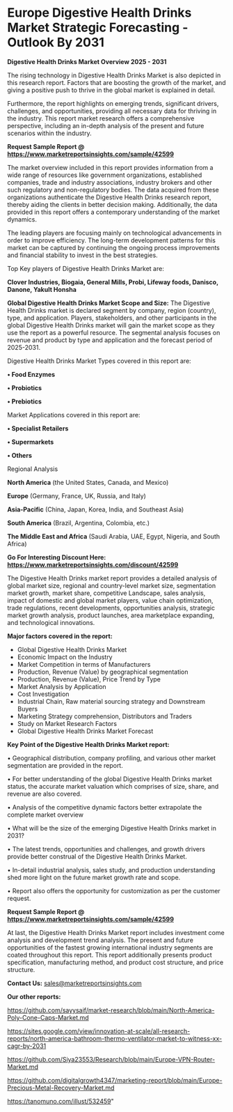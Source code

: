 # Europe Digestive Health Drinks Market Strategic Forecasting - Outlook By 2031

<Strong> Digestive Health Drinks Market Overview 2025 - 2031</strong>

The rising technology in Digestive Health Drinks Market is also depicted in this research report. Factors that are boosting the growth of the market, and giving a positive push to thrive in the global market is explained in detail.

Furthermore, the report highlights on emerging trends, significant drivers, challenges, and opportunities, providing all necessary data for thriving in the industry. This report market research offers a comprehensive perspective, including an in-depth analysis of the present and future scenarios within the industry.

<strong>Request Sample Report @ <a href=https://www.marketreportsinsights.com/sample/42599>https://www.marketreportsinsights.com/sample/42599</a></strong>

The market overview included in this report provides information from a wide range of resources like government organizations, established companies, trade and industry associations, industry brokers and other such regulatory and non-regulatory bodies. The data acquired from these organizations authenticate the Digestive Health Drinks research report, thereby aiding the clients in better decision making. Additionally, the data provided in this report offers a contemporary understanding of the market dynamics.

The leading players are focusing mainly on technological advancements in order to improve efficiency. The long-term development patterns for this market can be captured by continuing the ongoing process improvements and financial stability to invest in the best strategies.

Top Key players of Digestive Health Drinks Market are:

<strong>Clover Industries, Biogaia, General Mills, Probi, Lifeway foods, Danisco, Danone, Yakult Honsha</strong>

<strong><b>Global Digestive Health Drinks Market Scope and Size:</b></strong>
The Digestive Health Drinks market is declared segment by company, region (country), type, and application. Players, stakeholders, and other participants in the global Digestive Health Drinks market will gain the market scope as they use the report as a powerful resource. The segmental analysis focuses on revenue and product by type and application and the forecast period of 2025-2031.

Digestive Health Drinks Market Types covered in this report are:

<strong>•  Food Enzymes

•  Probiotics

•  Prebiotics</strong>

Market Applications covered in this report are:

<strong>•  Specialist Retailers

•  Supermarkets

•  Others</strong> 

Regional Analysis

<strong>North America</strong> (the United States, Canada, and Mexico)

<strong>Europe</strong> (Germany, France, UK, Russia, and Italy)

<strong>Asia-Pacific</strong> (China, Japan, Korea, India, and Southeast Asia)

<strong>South America</strong> (Brazil, Argentina, Colombia, etc.)

<strong>The Middle East and Africa</strong> (Saudi Arabia, UAE, Egypt, Nigeria, and South Africa)

<strong>Go For Interesting Discount Here: <a href=https://www.marketreportsinsights.com/discount/42599>https://www.marketreportsinsights.com/discount/42599</a></strong>

The Digestive Health Drinks market report provides a detailed analysis of global market size, regional and country-level market size, segmentation market growth, market share, competitive Landscape, sales analysis, impact of domestic and global market players, value chain optimization, trade regulations, recent developments, opportunities analysis, strategic market growth analysis, product launches, area marketplace expanding, and technological innovations.

<strong><b>Major factors covered in the report:</b></strong>
<ul>
  <li>Global Digestive Health Drinks Market </li>
  <li>Economic Impact on the Industry</li>
  <li>Market Competition in terms of Manufacturers</li>
  <li>Production, Revenue (Value) by geographical segmentation</li>
  <li>Production, Revenue (Value), Price Trend by Type</li>
  <li>Market Analysis by Application</li>
  <li>Cost Investigation</li>
  <li>Industrial Chain, Raw material sourcing strategy and Downstream Buyers</li>
  <li>Marketing Strategy comprehension, Distributors and Traders</li>
  <li>Study on Market Research Factors</li>
  <li>Global Digestive Health Drinks Market Forecast</li>
</ul>

<strong><b>Key Point of the Digestive Health Drinks Market report:</b></strong>

• Geographical distribution, company profiling, and various other market segmentation are provided in the report.

• For better understanding of the global Digestive Health Drinks market status, the accurate market valuation which comprises of size, share, and revenue are also covered.

• Analysis of the competitive dynamic factors better extrapolate the complete market overview

• What will be the size of the emerging Digestive Health Drinks market in 2031?

• The latest trends, opportunities and challenges, and growth drivers provide better construal of the Digestive Health Drinks Market.

• In-detail industrial analysis, sales study, and production understanding shed more light on the future market growth rate and scope.

• Report also offers the opportunity for customization as per the customer request.

<strong>Request Sample Report @ <a href=https://www.marketreportsinsights.com/sample/42599>https://www.marketreportsinsights.com/sample/42599</a></strong>

At last, the Digestive Health Drinks Market report includes investment come analysis and development trend analysis. The present and future opportunities of the fastest growing international industry segments are coated throughout this report. This report additionally presents product specification, manufacturing method, and product cost structure, and price structure.

<strong>Contact Us:</strong>
sales@marketreportsinsights.com

<strong>Our other reports:</strong>

<a href=https://github.com/sayysaif/market-research/blob/main/North-America-Poly-Cone-Caps-Market.md>https://github.com/sayysaif/market-research/blob/main/North-America-Poly-Cone-Caps-Market.md</a>

<a href=https://sites.google.com/view/innovation-at-scale/all-research-reports/north-america-bathroom-thermo-ventilator-market-to-witness-xx-cagr-by-2031>https://sites.google.com/view/innovation-at-scale/all-research-reports/north-america-bathroom-thermo-ventilator-market-to-witness-xx-cagr-by-2031</a>

<a href=https://github.com/Siya23553/Research/blob/main/Europe-VPN-Router-Market.md>https://github.com/Siya23553/Research/blob/main/Europe-VPN-Router-Market.md</a>

<a href=https://github.com/digitalgrowth4347/marketing-report/blob/main/Europe-Precious-Metal-Recovery-Market.md>https://github.com/digitalgrowth4347/marketing-report/blob/main/Europe-Precious-Metal-Recovery-Market.md</a>

<a href=https://tanomuno.com/illust/532459>https://tanomuno.com/illust/532459</a>"
